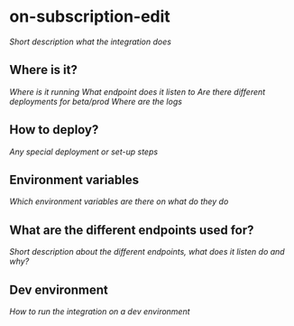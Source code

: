 # on-subscription-edit
_Short description what the integration does_

## Where is it?
_Where is it running_
_What endpoint does it listen to_
_Are there different deployments for beta/prod_
_Where are the logs_

## How to deploy?
_Any special deployment or set-up steps_

## Environment variables
_Which environment variables are there on what do they do_

## What are the different endpoints used for?
_Short description about the different endpoints, what does it listen do and why?_

## Dev environment
_How to run the integration on a dev environment_

